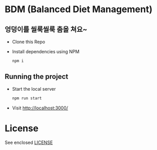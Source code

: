 # BDM (Balanced Diet Management)

## 엉덩이를 씰룩씰룩 춤을 쳐요~

-   Clone this Repo
-   Install dependencies using NPM

    ```bash
    npm i
    ```

## Running the project

-   Start the local server

    ```bash
    npm run start
    ```

-   Visit [http://localhost:3000/](http://localhost:3000/)

# License

See enclosed [LICENSE](./LICENSE)
